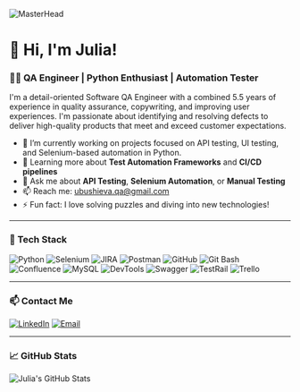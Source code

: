 ![MasterHead]([https://miro.medium.com/v2/resize:fit:908/1*fqub6PrwttUIfvdmUpeYZA.jpeg](https://drive.google.com/file/d/1Qh6j2dSAQhbBvRMIf9d9meL3w17Xh-ll/view?usp=drive_link))
# 👋 Hi, I'm Julia!

### 👩‍💻 QA Engineer | Python Enthusiast | Automation Tester

I'm a detail-oriented Software QA Engineer with a combined 5.5 years of experience in quality assurance, copywriting, and improving user experiences. I'm passionate about identifying and resolving defects to deliver high-quality products that meet and exceed customer expectations.

- 🔭 I’m currently working on projects focused on API testing, UI testing, and Selenium-based automation in Python.
- 🌱 Learning more about **Test Automation Frameworks** and **CI/CD pipelines**
- 💬 Ask me about **API Testing**, **Selenium Automation**, or **Manual Testing**
- 📫 Reach me: [ubushieva.qa@gmail.com](mailto:ubushieva.qa@gmail.com)
- ⚡ Fun fact: I love solving puzzles and diving into new technologies!

---

### 🚀 Tech Stack
![Python](https://img.shields.io/badge/Python-3670A0?style=for-the-badge&logo=python&logoColor=ffdd54)
![Selenium](https://img.shields.io/badge/Selenium-43B02A?style=for-the-badge&logo=selenium&logoColor=white)
![JIRA](https://img.shields.io/badge/JIRA-0052CC?style=for-the-badge&logo=jira&logoColor=white)
![Postman](https://img.shields.io/badge/Postman-FF6C37?style=for-the-badge&logo=postman&logoColor=white)
![GitHub](https://img.shields.io/badge/GitHub-181717?style=for-the-badge&logo=github&logoColor=white)
![Git Bash](https://img.shields.io/badge/Git%20Bash-4EAA25?style=for-the-badge&logo=git&logoColor=white)
![Confluence](https://img.shields.io/badge/Confluence-172B4D?style=for-the-badge&logo=confluence&logoColor=white)
![MySQL](https://img.shields.io/badge/MySQL-4479A1?style=for-the-badge&logo=mysql&logoColor=white)
![DevTools](https://img.shields.io/badge/DevTools-FF6C37?style=for-the-badge&logo=googlechrome&logoColor=white)
![Swagger](https://img.shields.io/badge/Swagger-85EA2D?style=for-the-badge&logo=swagger&logoColor=black)
![TestRail](https://img.shields.io/badge/TestRail-009688?style=for-the-badge&logo=&logoColor=white)
![Trello](https://img.shields.io/badge/Trello-0079BF?style=for-the-badge&logo=trello&logoColor=white)

---

### 📫 Contact Me

[![LinkedIn](https://img.shields.io/badge/LinkedIn-0A66C2?style=for-the-badge&logo=linkedin&logoColor=white)](https://www.linkedin.com/in/iuliiaubushieva)
[![Email](https://img.shields.io/badge/Email-D14836?style=for-the-badge&logo=gmail&logoColor=white)](mailto:ubushieva.qa@gmail.com)

---

### 📈 GitHub Stats
![Julia's GitHub Stats](https://github-readme-stats.vercel.app/api?username=JuliaUbushieva&show_icons=true&theme=dracula)
